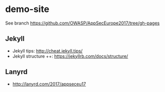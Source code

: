 # demo-site

See branch https://github.com/OWASP/AppSecEurope2017/tree/gh-pages

## Jekyll

* Jekyll tips: http://cheat.jekyll.tips/
* Jekyll structure ++: https://jekyllrb.com/docs/structure/
 
## Lanyrd

* http://lanyrd.com/2017/appseceu17
